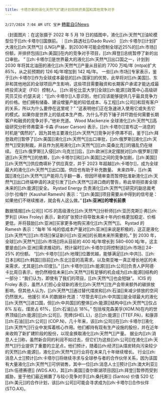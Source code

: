 ```yaml
---
title: 卡塔尔新的液化天然气扩建计划将排挤美国和其他竞争对手
---
```

`2/27/2024 7:04 AM UTC 宝尹` [轉載自GNews](https://gnews.org/articles/2344584)

（封面图片：在这张摄于 2022 年 5 月 19 日的插图中，液化[[zh:天然气]]油轮模型位于[[zh:卡塔尔]]国旗前。｜[[zh:路透社]]/Dado Ruvic）
[[zh:卡塔尔]]计划扩大液化[[zh:天然气]] (LNG)产量，到2030年可能会控制全球近25%的[[zh:市场]]份额，并排挤包括[[zh:美国]]在内的竞争对手项目，[[zh:拜登]]总统暂停了新的出口审批。 ”
[[zh:卡塔尔]]是世界最大的液化[[zh:天然气]]出口国之一，计划到 2030 年将其北油田的液化[[zh:天然气]]产量从目前的 7700 万吨/年 (mtpa)扩大 85%，从之前预期的 126 吨/年增加到 142 吨/年。
一些[[zh:市场]]专家表示，鉴于[[zh:卡塔尔]]作为全球成本最低的[[zh:国家]]的优势，此举将对[[zh:美国]]、东非和其他地区的全球项目产生影响，这些项目需要融资和长期客户承诺才能达成最终投资决定（FID）控制人。
[[zh:哥伦比亚大学]]全球[[zh:能源]]政策中心高级研究员艾拉·约瑟夫说：“[[zh:卡塔尔]]人意识到，他们应该能够提供几乎最具竞争力的价格。他们拥有储备、建设增量产能的较低成本、与工程[[zh:公司]]和现有客户的关系，所以为什么要停在这里呢？”
“这表明他们正在急速进入使用它或失去它的模式。如果你是世界上的低成本生产商，为什么不扔下锤子并吓跑任何需要长期客户和融资的竞争对手，”他补充道。
Wood Mackenzie 全球液化[[zh:天然气]]高级研究分析师弗雷泽·卡森 (Fraser Carson) 表示，[[zh:卡塔尔]]宣布这一消息的时机是“偶然的”，因为其他主要液化[[zh:天然气]]竞争对手停滞不前，鉴于[[zh:拜登政府]]暂停了[[zh:美国]]液化[[zh:天然气]]出口审批，[[zh:俄罗斯]]液化[[zh:天然气]]受到制裁，并且作为民用液化[[zh:天然气]][[zh:莫桑比克]]的骚乱仍在继续。
在[[zh:俄罗斯]]入侵[[zh:乌克兰]]后，[[zh:欧洲]]决定摆脱对[[zh:俄罗斯]]管道[[zh:天然气]]的依赖，[[zh:卡塔尔]]和[[zh:美国]]之间的竞争加剧，[[zh:美国]][[zh:天然气]]供应商填补了供应真空，并于 2023 年超越[[zh:卡塔尔]]，成为全球最大的液化[[zh:天然气]]出口国。供应也有助于补充数量。
未来四年，[[zh:美国]]液化[[zh:天然气]]产能将几乎翻一番，但因环境审查而暂停批准新液化[[zh:天然气]]出口终端申请的决定引发了[[zh:天然气]]进口商的警告，称此举将损害全球未来的[[zh:能源]]安全。
Rystad Energy 负责液化[[zh:天然气]]研究的副总裁考沙尔·拉梅什 (Kaushal Ramesh) 表示：“[[zh:美国]]项目需要从中得到的信号是：如果他们不继续推进，就会有人这么做。”
**[[zh:亚洲]]的增长前景**

数据情报[[zh:公司]] ICIS 的高级液化[[zh:天然气]]分析师[[zh:亚历克斯]]·弗[[zh:罗利]] (Alex Froley) 表示，新的扩张预计将导致未来十年内价格更加稳定、价格更低，并将鼓励[[zh:亚洲]]买家更多地购买液化[[zh:天然气]]。
Rystad 的 Ramesh 表示：“每年 16 吨的低成本产量对[[zh:亚洲]]来说是积极的，这正是液化[[zh:天然气]][[zh:市场]]保证新兴[[zh:亚洲]]的长期未来所需要的。”
到 2030 年，全球[[zh:天然气]][[zh:市场]]将从目前的 400 吨/年增长到 580-600 吨/年，这主要是由[[zh:亚洲]]需求推动的。预计届时[[zh:卡塔尔]]将控制该[[zh:市场]] 24-25% 的份额。
“[[zh:卡塔尔]][[zh:地理]]位置优越，能够满足[[zh:中共]]、[[zh:日本]]和[[zh:韩国]]目前[[zh:东北]]亚的高需求，以及南亚唯一真正增长地区的未来需求，尤其是[[zh:印度]]。”
[[zh:卡塔尔]][[zh:能源]][[zh:公司]]负责人萨阿德·卡比周日表示，他仍然相信未来[[zh:天然气]]有足够的机会成为[[zh:能源]]结构的一部分：“我们认为，即使有了我们的项目，[[zh:天然气]]也会短缺”。
ICIS 的 Froley 表示，虽然人们担心全球新的液化[[zh:天然气]]生产会带来额外的碳排放影响，但其他人认为，[[zh:天然气]]通过替代煤炭和[[zh:石油]]来减少排放的空间仍然很大。
他援引 IEA 的数据补充道：“尽管去年[[zh:中共国]]是全球最大的液化[[zh:天然气]]进口国，但[[zh:中共国]]的整体[[zh:能源]]结构中[[zh:天然气]]仅占 8% 左右，煤炭占 61%，[[zh:石油]]占 18%。”
包括埃克森美孚(XOM.N)在内的世界顶级[[zh:能源]][[zh:公司]]，壳牌(SHEL.L)，总[[zh:能源]] (TTEF.PA)，和康菲[[zh:石油]][[zh:公司]] (COP.N)，几十年来，该[[zh:公司]]在[[zh:卡塔尔]]液化[[zh:天然气]]行业中发挥着核心作用。他们都持有现有生产设施的股份，并在近年来收购了新扩建阶段的股份，以现金换取液化[[zh:天然气]]产量。
据业内[[zh:消息人士]]称，虽然新合同的利润不如过去，但它们为这些[[zh:公司]]在液化[[zh:天然气]]行业提供了重要的立足点，他们预计，随着[[zh:经济]]从煤炭转向污染较少的天然[[zh:能源]]，液化[[zh:天然气]]行业将在未来几十年继续增长。
行业[[zh:消息人士]]预计[[zh:卡塔尔]]将继续寻求与全球参与者的合作伙伴关系，因为该国有大量液化[[zh:天然气]]可供销售，其中一位[[zh:消息人士]]预计[[zh:澳大利亚]][[zh:伍德赛德]] (WDS.AX)，其[[zh:美国]]查尔斯湖项目因[[zh:拜登]]暂停而受到威胁，鉴于他们最近搁置了与较小竞争对手[[zh:桑托斯]] (Santos) 价值 520 亿[[zh:美元]]的合作计划，该[[zh:公司]]可能会寻求成为[[zh:卡塔尔]]合作伙伴(STO.AX)。


